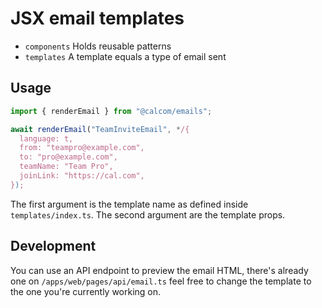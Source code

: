 # JSX email templates

- `components` Holds reusable patterns
- `templates` A template equals a type of email sent

## Usage

```ts
import { renderEmail } from "@calcom/emails";

await renderEmail("TeamInviteEmail", */{
  language: t,
  from: "teampro@example.com",
  to: "pro@example.com",
  teamName: "Team Pro",
  joinLink: "https://cal.com",
});
```

The first argument is the template name as defined inside `templates/index.ts`. The second argument are the template props.

## Development

You can use an API endpoint to preview the email HTML, there's already one on `/apps/web/pages/api/email.ts` feel free to change the template to the one you're currently working on.
